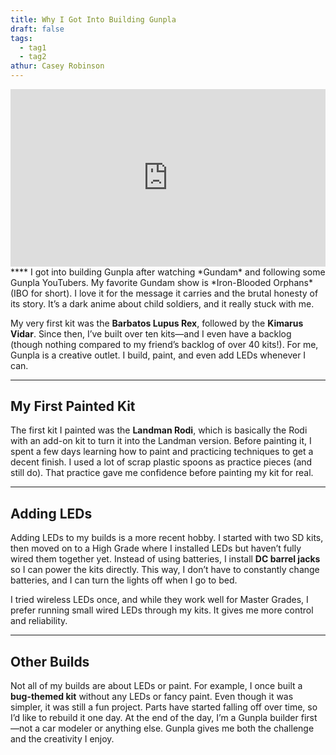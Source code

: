 ```yaml
---
title: Why I Got Into Building Gunpla
draft: false
tags:
  - tag1
  - tag2
athur: Casey Robinson
---
```

<div style="position:relative; padding-bottom:56.25%; height:0; overflow:hidden;">
  <iframe src="https://www.youtube.com/embed/VIDEO_ID"
      style="position:absolute; top:0; left:0; width:100%; height:100%; border:0;"
      allowfullscreen>
  </iframe>
</div>
****
I got into building Gunpla after watching *Gundam* and following some Gunpla YouTubers. My favorite Gundam show is *Iron-Blooded Orphans* (IBO for short). I love it for the message it carries and the brutal honesty of its story. It’s a dark anime about child soldiers, and it really stuck with me.  

My very first kit was the **Barbatos Lupus Rex**, followed by the **Kimarus Vidar**. Since then, I’ve built over ten kits—and I even have a backlog (though nothing compared to my friend’s backlog of over 40 kits!). For me, Gunpla is a creative outlet. I build, paint, and even add LEDs whenever I can.

---

## My First Painted Kit
The first kit I painted was the **Landman Rodi**, which is basically the Rodi with an add-on kit to turn it into the Landman version. Before painting it, I spent a few days learning how to paint and practicing techniques to get a decent finish. I used a lot of scrap plastic spoons as practice pieces (and still do). That practice gave me confidence before painting my kit for real.

---

## Adding LEDs
Adding LEDs to my builds is a more recent hobby. I started with two SD kits, then moved on to a High Grade where I installed LEDs but haven’t fully wired them together yet. Instead of using batteries, I install **DC barrel jacks** so I can power the kits directly. This way, I don’t have to constantly change batteries, and I can turn the lights off when I go to bed.  

I tried wireless LEDs once, and while they work well for Master Grades, I prefer running small wired LEDs through my kits. It gives me more control and reliability.

---

## Other Builds
Not all of my builds are about LEDs or paint. For example, I once built a **bug-themed kit** without any LEDs or fancy paint. Even though it was simpler, it was still a fun project. Parts have started falling off over time, so I’d like to rebuild it one day. At the end of the day, I’m a Gunpla builder first—not a car modeler or anything else. Gunpla gives me both the challenge and the creativity I enjoy.
